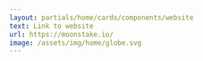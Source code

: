 ```yaml
---
layout: partials/home/cards/components/website
text: Link to website
url: https://moonstake.io/
image: /assets/img/home/globe.svg
---
```

